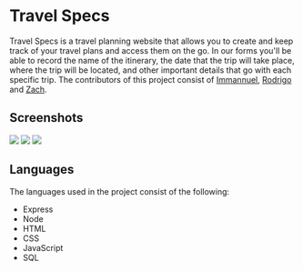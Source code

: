 # Travel Specs

Travel Specs is a travel planning website that allows you to create and keep track of your travel plans and access them on the go. In our forms you'll be able to record the name of the itinerary, the date that the trip will take place, where the trip will be located, and other important details that go with each specific trip. The contributors of this project consist of <a href="https://github.com/1mvnnie">Immannuel</a>, <a href="https://github.com/Rodrigo-Ruiz1">Rodrigo</a> and <a href="https://github.com/zach-a-g">Zach</a>.

## Screenshots
![](public/images/loginPagePic.png)
![](public/images/homePagePic.png)
![](public/images/dateFormPic.png)


## Languages

The languages used in the project consist of the following:
    <ul>
        <li>Express</li>
        <li>Node</li>
        <li>HTML</li>
        <li>CSS</li>
        <li>JavaScript</li>
        <li>SQL</li>
    </ul>


